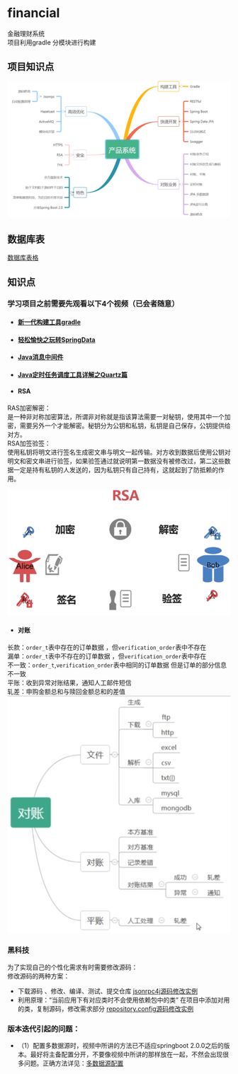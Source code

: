 # financial
金融理财系统  
项目利用gradle 分模块进行构建

## 项目知识点
![思维导图](https://github.com/o0Y0o/financial/blob/master/manager/src/main/resources/static/pic/01.png)  

## 数据库表
[数据库表格](https://github.com/szjzszjz/financial/blob/master/manager/src/main/resources/static/sql/financial.sql)

## 知识点   
### 学习项目之前需要先观看以下4个视频（已会者随意）
- #### [新一代构建工具gradle](https://www.imooc.com/learn/833)
- #### [轻松愉快之玩转SpringData](https://www.imooc.com/learn/821)
- #### [Java消息中间件](https://www.imooc.com/learn/856)
- #### [Java定时任务调度工具详解之Quartz篇](https://www.imooc.com/learn/846)  

- #### RSA  
RAS加密解密：  
是一种非对称加密算法，所谓非对称就是指该算法需要一对秘钥，使用其中一个加密，需要另外一个才能解密。秘钥分为公钥和私钥，私钥是自己保存，公钥提供给对方。  
RSA加签验签：  
使用私钥将明文进行签名生成密文串与明文一起传输。对方收到数据后使用公钥对明文和密文串进行验签，如果验签通过就说明第一数据没有被修改过，第二这些数据一定是持有私钥的人发送的，因为私钥只有自己持有，这就起到了防抵赖的作用。

![RSA](https://github.com/o0Y0o/financial/blob/master/manager/src/main/resources/static/pic/rsa.png)
- #### 对账  
长款：`order_t`表中存在的订单数据 ，但`verification_order`表中不存在  
漏单：`order_t`表中不存在的订单数据 ，但`verification_order`表中存在  
不一致：`order_t`,`verification_order`表中相同的订单数据 但是订单的部分信息不一致  
平账：收到异常对账结果，通知人工邮件短信  
轧差：申购金额总和与赎回金额总和的差值  
![对账](https://github.com/o0Y0o/financial/blob/master/manager/src/main/resources/static/pic/duizhang.png)

### 黑科技
为了实现自己的个性化需求有时需要修改源码：  
修改源码的两种方案：  
- 下载源码 、修改、编译、测试、提交仓库 [jsonrpc4j源码修改实例](https://github.com/szjzszjz/jsonrpc4j)
- 利用原理：“当前应用下有对应类时不会使用依赖包中的类” 在项目中添加对用的类，复制源码，修改需求部分 [repository.config源码修改实例](https://github.com/szjzszjz/financial/blob/master/seller/src/main/java/com/szjz/seller/org/springframework/data/repository/config)
### 版本迭代引起的问题：  
- （1）配置多数据源时，视频中所讲的方法已不适应springboot 2.0.0之后的版本。最好将主备配置分开，不要像视频中所讲的那样放在一起，不然会出现很多问题。正确方法详见：[多数据源配置](https://github.com/szjzszjz/financial/blob/master/manager/src/main/java/com/szjz/seller/configuration)  

